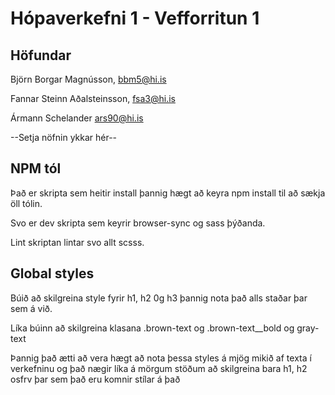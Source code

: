 # Hópaverkefni 1 - Vefforritun 1

## Höfundar

Björn Borgar Magnússon, [bbm5@hi.is](mailto:bbm5@hi.is)

Fannar Steinn Aðalsteinsson, [fsa3@hi.is](mailto:fsa3@hi.is)

Ármann Schelander [ars90@hi.is](mailto:ars90@hi.is)

--Setja nöfnin ykkar hér--

## NPM tól

Það er skripta sem heitir install þannig hægt að keyra npm install til að sækja öll tólin.

Svo er dev skripta sem keyrir browser-sync og sass þýðanda.

Lint skriptan lintar svo allt scsss.

## Global styles

Búið að skilgreina style fyrir h1, h2 0g h3 þannig nota það alls staðar þar sem á við.

Líka búinn að skilgreina klasana .brown-text og .brown-text__bold og gray-text

Þannig það ætti að vera hægt að nota þessa styles á mjög mikið af texta í verkefninu og það nægir líka á mörgum stöðum að skilgreina bara h1, h2 osfrv þar sem það eru komnir stílar á það
